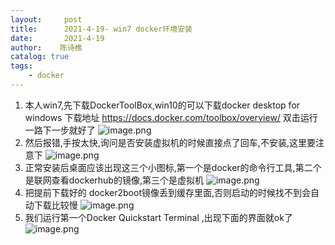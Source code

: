 ```yaml
---
layout:     post
title:      2021-4-19- win7 docker环境安装
date:       2021-4-19
author:    陈诗樵
catalog: true
tags:
    - docker
---
```


1. 本人win7,先下载DockerToolBox,win10的可以下载docker desktop for windows
下载地址 https://docs.docker.com/toolbox/overview/ 
双击运行 一路下一步就好了
![image.png](https://upload-images.jianshu.io/upload_images/8156292-f83cd8976a133c8c.png?imageMogr2/auto-orient/strip%7CimageView2/2/w/1240)
2. 然后报错,手按太快,询问是否安装虚拟机的时候直接点了回车,不安装,这里要注意下
![image.png](https://upload-images.jianshu.io/upload_images/8156292-bf7c186d1f902ae6.png?imageMogr2/auto-orient/strip%7CimageView2/2/w/1240)
3. 正常安装后桌面应该出现这三个小图标,第一个是docker的命令行工具,第二个是联网查看dockerhub的镜像,第三个是虚拟机
![image.png](https://upload-images.jianshu.io/upload_images/8156292-5424787ab9e6b89d.png?imageMogr2/auto-orient/strip%7CimageView2/2/w/1240)
4. 把提前下载好的 docker2boot镜像丢到缓存里面,否则启动的时候找不到会自动下载比较慢
![image.png](https://upload-images.jianshu.io/upload_images/8156292-06cb26f3eeb4ada1.png?imageMogr2/auto-orient/strip%7CimageView2/2/w/1240)
5. 我们运行第一个Docker Quickstart Terminal ,出现下面的界面就ok了
![image.png](https://upload-images.jianshu.io/upload_images/8156292-35392cc5cc1dcd05.png?imageMogr2/auto-orient/strip%7CimageView2/2/w/1240)